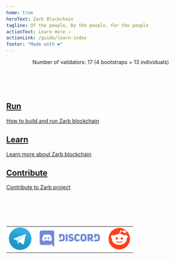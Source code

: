 ```yaml
---
home: true
heroText: Zarb Blockchain
tagline: Of the people, By the people, For the people
actionText: Learn more →
actionLink: /guide/learn-index
footer: "Made with ❤️"
---
```


<div style="text-align: center">
Number of validators: 17 (4 bootstraps + 13 individuals)
</div>

<br>
<br>
<br>
<br>

<div class="features">
  <div class="feature">
    <a href="guide/run-index">
      <h2>Run</h2>
      <p>How to build and run Zarb blockchain</p>
    </a>
  </div>

  <div class="feature">
    <a href="guide/learn-index">
      <h2>Learn</h2>
      <p>Learn more about Zarb blockchain</p>
    </a>
  </div>
  <div class="feature">
    <a href="https://github.com/zarbchain/">
      <h2>Contribute</h2>
      <p>Contribute to Zarb project</p>
    </a>
  </div>
</div>

<br>
<br>
<br>
<br>


<!-- <center>| ||
|-|-|-| -->

<div align="center" style="margin: 0px auto;">
  <table>
    <tr>
      <td><a href="https://t.me/ZARBBLOCKCHAIN" target="_blank"><img height=60 src="./assets/images/Telegram_logo.svg" /></a></td>
      <td><a href="https://discord.gg/zPqWqV85ch" target="_blank"><img height=60 src="./assets/images/Discord-Logo+Wordmark-Color.svg" /></a></td>
      <td><a href="https://www.reddit.com/r/zarb" target="_blank"><img height=60 src="./assets/images/reddit.svg" /></a></td>
    </tr>
  </table> 
</div>


<!-- </center> -->

<br>
